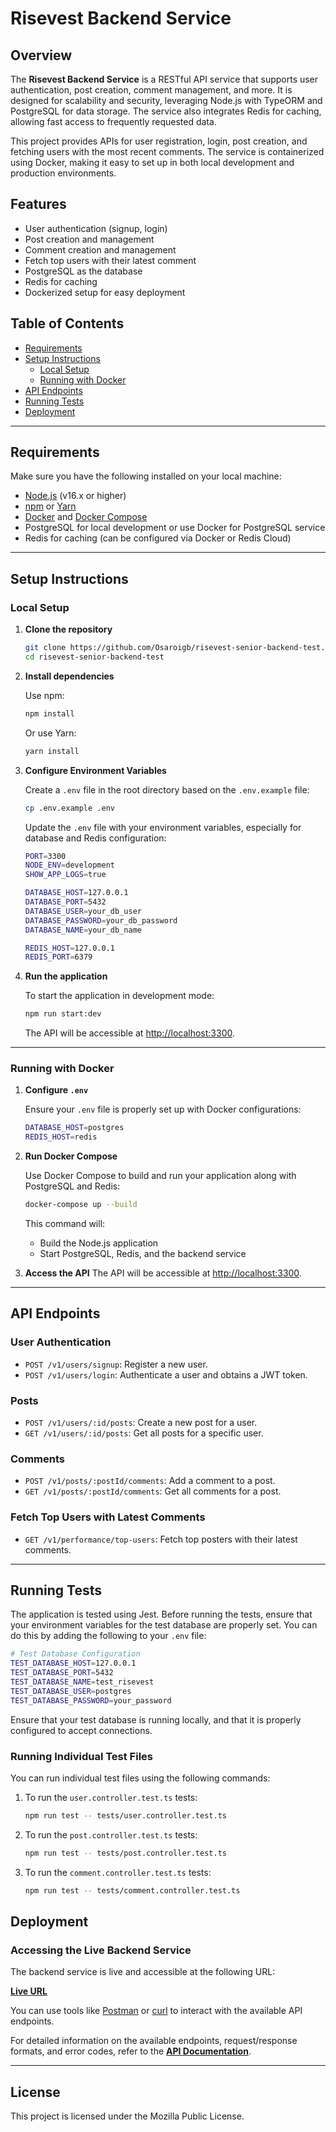 # Risevest Backend Service

## Overview

The **Risevest Backend Service** is a RESTful API service that supports user authentication, post creation, comment management, and more. It is designed for scalability and security, leveraging Node.js with TypeORM and PostgreSQL for data storage. The service also integrates Redis for caching, allowing fast access to frequently requested data.

This project provides APIs for user registration, login, post creation, and fetching users with the most recent comments. The service is containerized using Docker, making it easy to set up in both local development and production environments.

## Features

- User authentication (signup, login)
- Post creation and management
- Comment creation and management
- Fetch top users with their latest comment
- PostgreSQL as the database
- Redis for caching
- Dockerized setup for easy deployment

## Table of Contents

- [Requirements](#requirements)
- [Setup Instructions](#setup-instructions)
  - [Local Setup](#local-setup)
  - [Running with Docker](#running-with-docker)
- [API Endpoints](#api-endpoints)
- [Running Tests](#running-tests)
- [Deployment](#deployment)

---

## Requirements

Make sure you have the following installed on your local machine:

- [Node.js](https://nodejs.org/en/) (v16.x or higher)
- [npm](https://www.npmjs.com/) or [Yarn](https://yarnpkg.com/)
- [Docker](https://www.docker.com/) and [Docker Compose](https://docs.docker.com/compose/)
- PostgreSQL for local development or use Docker for PostgreSQL service
- Redis for caching (can be configured via Docker or Redis Cloud)

---

## Setup Instructions

### Local Setup

1. **Clone the repository**

   ```bash
   git clone https://github.com/Osaroigb/risevest-senior-backend-test.git
   cd risevest-senior-backend-test
   ```

2. **Install dependencies**

   Use npm:

   ```bash
   npm install
   ```

   Or use Yarn:

   ```bash
   yarn install
   ```

3. **Configure Environment Variables**

   Create a `.env` file in the root directory based on the `.env.example` file:

   ```bash
   cp .env.example .env
   ```

   Update the `.env` file with your environment variables, especially for database and Redis configuration:

   ```bash
   PORT=3300
   NODE_ENV=development
   SHOW_APP_LOGS=true

   DATABASE_HOST=127.0.0.1
   DATABASE_PORT=5432
   DATABASE_USER=your_db_user
   DATABASE_PASSWORD=your_db_password
   DATABASE_NAME=your_db_name

   REDIS_HOST=127.0.0.1
   REDIS_PORT=6379
   ```

4. **Run the application**

   To start the application in development mode:

   ```bash
   npm run start:dev
   ```

   The API will be accessible at [http://localhost:3300](http://localhost:3300).

---

### Running with Docker

1. **Configure `.env`**

   Ensure your `.env` file is properly set up with Docker configurations:

   ```bash
   DATABASE_HOST=postgres
   REDIS_HOST=redis
   ```

2. **Run Docker Compose**

   Use Docker Compose to build and run your application along with PostgreSQL and Redis:

   ```bash
   docker-compose up --build
   ```

   This command will:

   - Build the Node.js application
   - Start PostgreSQL, Redis, and the backend service

3. **Access the API**
   The API will be accessible at [http://localhost:3300](http://localhost:3300).

---

## API Endpoints

### User Authentication

- `POST /v1/users/signup`: Register a new user.
- `POST /v1/users/login`: Authenticate a user and obtains a JWT token.

### Posts

- `POST /v1/users/:id/posts`: Create a new post for a user.
- `GET /v1/users/:id/posts`: Get all posts for a specific user.

### Comments

- `POST /v1/posts/:postId/comments`: Add a comment to a post.
- `GET /v1/posts/:postId/comments`: Get all comments for a post.

### Fetch Top Users with Latest Comments

- `GET /v1/performance/top-users`: Fetch top posters with their latest comments.

---

## Running Tests

The application is tested using Jest. Before running the tests, ensure that your environment variables for the test database are properly set. You can do this by adding the following to your `.env` file:

```bash
# Test Database Configuration
TEST_DATABASE_HOST=127.0.0.1
TEST_DATABASE_PORT=5432
TEST_DATABASE_NAME=test_risevest
TEST_DATABASE_USER=postgres
TEST_DATABASE_PASSWORD=your_password
```

Ensure that your test database is running locally, and that it is properly configured to accept connections.

### Running Individual Test Files

You can run individual test files using the following commands:

1. To run the `user.controller.test.ts` tests:

   ```bash
   npm run test -- tests/user.controller.test.ts
   ```

2. To run the `post.controller.test.ts` tests:

   ```bash
   npm run test -- tests/post.controller.test.ts
   ```

3. To run the `comment.controller.test.ts` tests:

   ```bash
   npm run test -- tests/comment.controller.test.ts
   ```

## Deployment

### Accessing the Live Backend Service

The backend service is live and accessible at the following URL:

**[Live URL](https://risevest-backend-d883eb3d4dcd.herokuapp.com)**

You can use tools like [Postman](https://www.postman.com/) or [curl](https://curl.se/) to interact with the available API endpoints.

For detailed information on the available endpoints, request/response formats, and error codes, refer to the **[API Documentation](https://documenter.getpostman.com/view/23691550/2sAXxS9Bot)**.

---

## License

This project is licensed under the Mozilla Public License.
